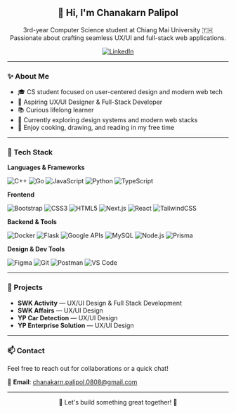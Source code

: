<h2 align="center">👋 Hi, I'm Chanakarn Palipol</h2>

<p align="center">
  3rd-year Computer Science student at Chiang Mai University 🇹🇭<br>
  Passionate about crafting seamless UX/UI and full-stack web applications.
</p>

<p align="center">
  <a href="https://www.linkedin.com/in/chanakarn-palipol-3627982b1/">
    <img alt="LinkedIn" src="https://img.shields.io/badge/-LinkedIn-blue?style=flat&logo=Linkedin&logoColor=white">
  </a>
</p>

---

### ✨ About Me

- 🎓 CS student focused on user-centered design and modern web tech
- 🎯 Aspiring UX/UI Designer & Full-Stack Developer
- 📚 Curious lifelong learner
- 🌱 Currently exploring design systems and modern web stacks
- 🎨 Enjoy cooking, drawing, and reading in my free time

---

### 🧠 Tech Stack

**Languages & Frameworks**

![C++](https://img.shields.io/badge/C++-eee?style=flat-square&logo=c%2b%2b&logoColor=00599C)
![Go](https://img.shields.io/badge/Go-eee?style=flat-square&logo=go&logoColor=00ADD8)
![JavaScript](https://img.shields.io/badge/JavaScript-eee?style=flat-square&logo=javascript&logoColor=F7DF1E)
![Python](https://img.shields.io/badge/Python-eee?style=flat-square&logo=python&logoColor=3776AB)
![TypeScript](https://img.shields.io/badge/TypeScript-eee?style=flat-square&logo=typescript&logoColor=3178C6)

**Frontend**

![Bootstrap](https://img.shields.io/badge/Bootstrap-eee?style=flat-square&logo=bootstrap&logoColor=7952B3)
![CSS3](https://img.shields.io/badge/CSS3-eee?style=flat-square&logo=css3&logoColor=1572B6)
![HTML5](https://img.shields.io/badge/HTML5-eee?style=flat-square&logo=html5&logoColor=E34F26)
![Next.js](https://img.shields.io/badge/Next.js-eee?style=flat-square&logo=next.js&logoColor=000)
![React](https://img.shields.io/badge/React-eee?style=flat-square&logo=react&logoColor=61DAFB)
![TailwindCSS](https://img.shields.io/badge/Tailwind_CSS-eee?style=flat-square&logo=tailwind-css&logoColor=06B6D4)

**Backend & Tools**

![Docker](https://img.shields.io/badge/Docker-eee?style=flat-square&logo=docker&logoColor=2496ed)
![Flask](https://img.shields.io/badge/Flask-eee?style=flat-square&logo=flask&logoColor=000)
![Google APIs](https://img.shields.io/badge/Google_APIs-eee?style=flat-square&logo=google&logoColor=4285F4)
![MySQL](https://img.shields.io/badge/MySQL-eee?style=flat-square&logo=mysql&logoColor=4479A1)
![Node.js](https://img.shields.io/badge/Node.js-eee?style=flat-square&logo=node.js&logoColor=339933)
![Prisma](https://img.shields.io/badge/Prisma-eee?style=flat-square&logo=prisma&logoColor=2D3748)

**Design & Dev Tools**

![Figma](https://img.shields.io/badge/Figma-eee?style=flat-square&logo=figma&logoColor=F24E1E)
![Git](https://img.shields.io/badge/Git-eee?style=flat-square&logo=git&logoColor=F05032)
![Postman](https://img.shields.io/badge/Postman-eee?style=flat-square&logo=postman&logoColor=FF6C37)
![VS Code](https://img.shields.io/badge/VS_Code-eee?style=flat-square&logo=visual-studio-code&logoColor=007ACC)


---

### 💼 Projects

- **SWK Activity** — UX/UI Design & Full Stack Development
- **SWK Affairs** — UX/UI Design  
- **YP Car Detection** — UX/UI Design  
- **YP Enterprise Solution** — UX/UI Design   

---

### 📫 Contact

Feel free to reach out for collaborations or a quick chat!

📧 **Email**: chanakarn.palipol.0808@gmail.com  

---

<p align="center">🌸 Let's build something great together! 🌸</p>
